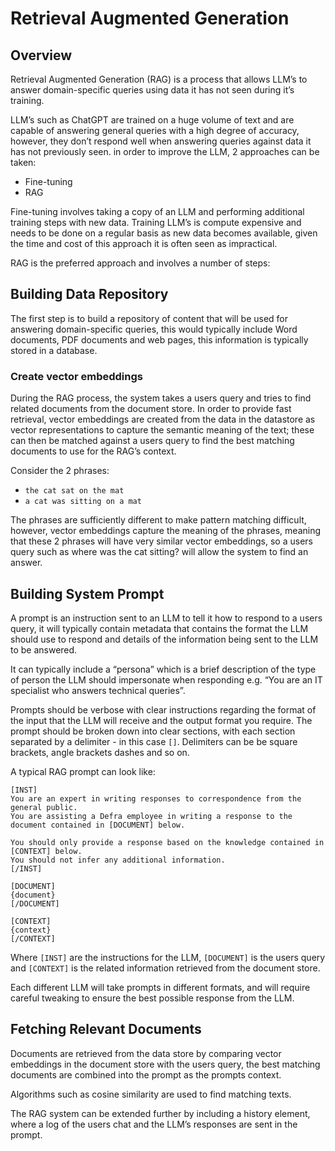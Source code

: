 # Retrieval Augmented Generation

## Overview

Retrieval Augmented Generation (RAG) is a process that allows LLM’s to answer domain-specific queries using data it has not seen during it’s training.

LLM’s such as ChatGPT are trained on a huge volume of text and are capable of answering general queries with a high degree of accuracy, however, they don’t respond well when answering queries against data it has not previously seen. in order to improve the LLM, 2 approaches can be taken:

- Fine-tuning
- RAG

Fine-tuning involves taking a copy of an LLM and performing additional training steps with new data. Training LLM’s is compute expensive and needs to be done on a regular basis as new data becomes available, given the time and cost of this approach it is often seen as impractical.

RAG is the preferred approach and involves a number of steps:

## Building Data Repository

The first step is to build a repository of content that will be used for answering domain-specific queries, this would typically include Word documents, PDF documents and web pages, this information is typically stored in a database.

### Create vector embeddings

During the RAG process, the system takes a users query and tries to find related documents from the document store. In order to provide fast retrieval, vector embeddings are created from the data in the datastore as vector representations to capture the semantic meaning of the text; these can then be matched against a users query to find the best matching documents to use for the RAG’s context.

Consider the 2 phrases:

- `the cat sat on the mat`
- `a cat was sitting on a mat`

The phrases are sufficiently different to make pattern matching difficult, however, vector embeddings capture the meaning of the phrases, meaning that these 2 phrases will have very similar vector embeddings, so a users query such as where was the cat sitting? will allow the system to find an answer.

## Building System Prompt

A prompt is an instruction sent to an LLM to tell it how to respond to a users query, it will typically contain metadata that contains the format the LLM should use to respond and details of the information being sent to the LLM to be answered.

It can typically include a “persona” which is a brief description of the type of person the LLM should impersonate when responding e.g. “You are an IT specialist who answers technical queries”.

Prompts should be verbose with clear instructions regarding the format of the input that the LLM will receive and the output format you require. The prompt should be broken down into clear sections, with each section separated by a delimiter - in this case `[]`. Delimiters can be be square brackets, angle brackets dashes and so on.

A typical RAG prompt can look like:
```
[INST]
You are an expert in writing responses to correspondence from the general public. 
You are assisting a Defra employee in writing a response to the document contained in [DOCUMENT] below.

You should only provide a response based on the knowledge contained in [CONTEXT] below. 
You should not infer any additional information.
[/INST]

[DOCUMENT]
{document}
[/DOCUMENT]

[CONTEXT]
{context}
[/CONTEXT]
```
Where `[INST]` are the instructions for the LLM, `[DOCUMENT]` is the users query and `[CONTEXT]` is the related information retrieved from the document store.

Each different LLM will take prompts in different formats, and will require careful tweaking to ensure the best possible response from the LLM.

## Fetching Relevant Documents

Documents are retrieved from the data store by comparing vector embeddings in the document store with the users query, the best matching documents are combined into the prompt as the prompts context.

Algorithms such as cosine similarity are used to find matching texts.

The RAG system can be extended further by including a history element, where a log of the users chat and the LLM’s responses are sent in the prompt.
